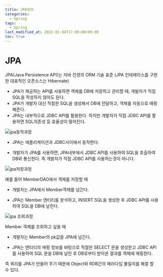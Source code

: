 ```yaml
---
title: JPA정의
categories: 
  - Spring
tags:
  - Spring
last_modified_at: 2022-01-04T17:00:00+09:00
toc: true
---
```

# JPA

JPA(Java Persistence API)는 자바 진영의 ORM 기술 표준 (JPA 인테페이스를 구현한 대표적인 오픈소스는 Hibernate)

- JPA가 제공하는 API를 사용하면 객체를 DB에 저장하고 관리할 때, 개발자가 직접 SQL을 작성하지 않아도 된다.
- JPA가 개발자 대신 적절한 SQL을 생성해서 DB에 전달하고, 객체를 자동으로 매핑해준다.
- JPA는 내부적으로 JDBC API를 활용한다. 하지만 개발자가 직접 JDBC API를 활용하면 SQL의존성 등 효율성이 떨어진다.



![jpa동작과정](https://user-images.githubusercontent.com/58400107/148036926-3cf175bc-af7b-4534-b55e-7b855c39ff21.PNG)


- JPA는 애플리케이션과 JDBC사이에서 동작한다.

- 개발자가 JPA를 사용하면, JPA내부에서 JDBC API를 사용하여 SQL을 호출하여 DB와 통신한다. 즉 개발자가 직접 JDBC API를 사용하는것이 아니다.


![jpa저장과정](https://user-images.githubusercontent.com/58400107/148036966-19148c32-0b1b-475b-b100-20a7c723dbc0.PNG)


예를 들어 MemberDAO에서 객체를 저장할 때

- 개발자는 JPA에서 Member객체를 넘긴다.

- JPA는 Member 엔티티를 분석하고, INSERT SQL을 생성한 후 JDBC API를 사용하여 SQL을 DB에 날린다.


![jpa 조회과정](https://user-images.githubusercontent.com/58400107/148037005-057909e4-dc04-47b4-a54f-85bb93472ae2.PNG)



Member 객체를 조회하고 싶을 때 

- 개발자는 Member의 pk값을 JPA에 넘긴다.

- JPA는 엔티티의 매핑 정보를 바탕으로 적절한 SELECT 문을 생성한고 JDBC API를 사용하여 SQL 문을 DB에 날린 후 DB로부터 받아온 결과를 객체에 매핑한다.

즉 쿼리를 JPA가 만들어 주기 때문에 Object와 RDB간의 패러다임 불일치를 해결 할 수 있다.



